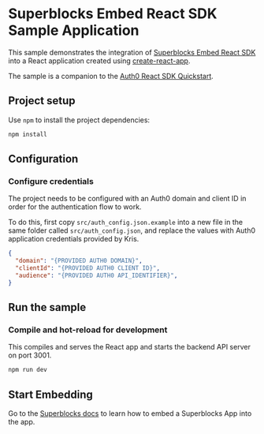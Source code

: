 # Superblocks Embed React SDK Sample Application

This sample demonstrates the integration of [Superblocks Embed React SDK](https://github.com/superblocksteam/embed-react) into a React application created using [create-react-app](https://reactjs.org/docs/create-a-new-react-app.html).

The sample is a companion to the [Auth0 React SDK Quickstart](https://auth0.com/docs/quickstart/spa/react).

## Project setup

Use `npm` to install the project dependencies:

```bash
npm install
```

## Configuration

### Configure credentials

The project needs to be configured with an Auth0 domain and client ID in order for the authentication flow to work.

To do this, first copy `src/auth_config.json.example` into a new file in the same folder called `src/auth_config.json`, and replace the values with Auth0 application credentials provided by Kris.

```json
{
  "domain": "{PROVIDED AUTH0 DOMAIN}",
  "clientId": "{PROVIDED AUTH0 CLIENT ID}",
  "audience": "{PROVIDED AUTH0 API_IDENTIFIER}",
}
```

## Run the sample

### Compile and hot-reload for development

This compiles and serves the React app and starts the backend API server on port 3001.

```bash
npm run dev
```

## Start Embedding

Go to the [Superblocks docs](https://docs-git-embedded-app-beta-superblocks.vercel.app/applications/embedded-apps/) to learn how to embed a Superblocks App into the app.
